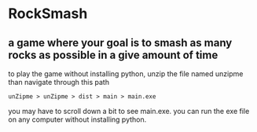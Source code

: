 # RockSmash
a game where your goal is to smash as many rocks as possible in a give amount of time
----------------------------
to play the game without installing python, unzip the file named unzipme than navigate through this path

`unZipme > unZipme > dist > main > main.exe`

you may have to scroll down a bit to see main.exe.
you can run the exe file on any computer without installing python.
